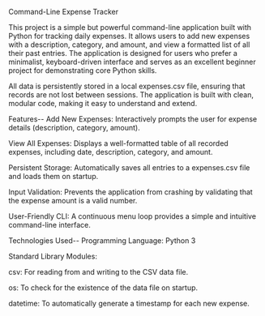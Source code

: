 Command-Line Expense Tracker

This project is a simple but powerful command-line application built with Python for tracking daily expenses.
It allows users to add new expenses with a description, category, and amount, and view a formatted list of all their past entries.
The application is designed for users who prefer a minimalist, keyboard-driven interface and serves as an excellent beginner project for demonstrating core Python skills.

All data is persistently stored in a local expenses.csv file, ensuring that records are not lost between sessions.
The application is built with clean, modular code, making it easy to understand and extend.

Features--
Add New Expenses: Interactively prompts the user for expense details (description, category, amount).

View All Expenses: Displays a well-formatted table of all recorded expenses, including date, description, category, and amount.

Persistent Storage: Automatically saves all entries to a expenses.csv file and loads them on startup.

Input Validation: Prevents the application from crashing by validating that the expense amount is a valid number.

User-Friendly CLI: A continuous menu loop provides a simple and intuitive command-line interface.

Technologies Used--
Programming Language: Python 3

Standard Library Modules:

csv: For reading from and writing to the CSV data file.

os: To check for the existence of the data file on startup.

datetime: To automatically generate a timestamp for each new expense.
